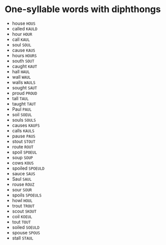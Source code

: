 # One-syllable words with diphthongs

* house `HOUS`
* called `KAULD`
* hour `HOUR`
* call `KAUL`
* soul `SOUL`
* cause `KAUS`
* hours `HOURS`
* south `SOUT`
* caught `KAUT`
* hall `HAUL`
* wall `WAUL`
* walls `WAULS`
* sought `SAUT`
* proud `PROUD`
* tall `TAUL`
* taught `TAUT`
* Paul `PAUL`
* soil `SOEUL`
* souls `SOULS`
* causes `KAUFS`
* calls `KAULS`
* pause `PAUS`
* stout `STOUT`
* route `ROUT`
* spoil `SPOEUL`
* soup `SOUP`
* cows `KOUS`
* spoiled `SPOEULD`
* sauce `SAUS`
* Saul `SAUL`
* rouse `ROUZ`
* sour `SOUR`
* spoils `SPOEULS`
* howl `HOUL`
* trout `TROUT`
* scout `SKOUT`
* coil `KOEUL`
* tout `TOUT`
* soiled `SOEULD`
* spouse `SPOUS`
* stall `STAUL`

